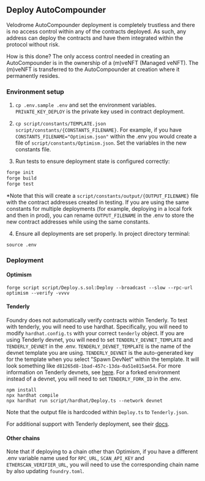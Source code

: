 ## Deploy AutoCompounder

Velodrome AutoCompounder deployment is completely trustless and there is no access control within any of the contracts deployed.  As such, any address can deploy the contracts and have them integrated within the protocol without risk.

How is this done? The only access control needed in creating an AutoCompounder is in the ownership of a (m)veNFT (Managed veNFT).  The (m)veNFT is transferred to the AutoCompounder at creation where it permanently resides.

### Environment setup
1. `cp .env.sample .env` and set the environment variables. `PRIVATE_KEY_DEPLOY` is the private key used in contract deployment.

2. `cp script/constants/TEMPLATE.json script/constants/{CONSTANTS_FILENAME}`.  For example, if you have `CONSTANTS_FILENAME="Optimism.json"` within the .env you would create a file of `script/constants/Optimism.json`.  Set the variables in the new constants file.

3. Run tests to ensure deployment state is configured correctly:
```ml
forge init
forge build
forge test
```

*Note that this will create a `script/constants/output/{OUTPUT_FILENAME}` file with the contract addresses created in testing.  If you are using the same constants for multiple deployments (for example, deploying in a local fork and then in prod), you can rename `OUTPUT_FILENAME` in the .env to store the new contract addresses while using the same constants.

4. Ensure all deployments are set properly. In project directory terminal:
```
source .env
```

### Deployment
#### Optimism
```
forge script script/Deploy.s.sol:Deploy --broadcast --slow --rpc-url optimism --verify -vvvv
```
#### Tenderly
Foundry does not automatically verify contracts within Tenderly.  To test with tenderly, you will need to use hardhat.  Specifically, you will need to modify `hardhat.config.ts` with your correct `tenderly` object. If you are using Tenderly devnet, you will need to set `TENDERLY_DEVNET_TEMPLATE` and `TENDERLY_DEVNET` in the .env.  `TENDERLY_DEVNET_TEMPLATE` is the name of the devnet template you are using.  `TENDERLY_DEVNET` is the auto-generated key for the template when you select "Spawn DevNet" within the template.  It will look something like `d81265d8-1bad-457c-13da-0a51e815ae54`.  For more information on Tenderly devnets, see [here](https://docs.tenderly.co/devnets/intro-to-devnets). For a forked environment instead of a devnet, you will need to set `TENDERLY_FORK_ID` in the .env.
```
npm install
npx hardhat compile
npx hardhat run script/hardhat/Deploy.ts --network devnet
```

Note that the output file is hardcoded within `Deploy.ts` to `Tenderly.json`.

For additional support with Tenderly deployment, see their [docs](https://github.com/Tenderly/hardhat-tenderly/tree/master/packages/tenderly-hardhat).

#### Other chains
Note that if deploying to a chain other than Optimism, if you have a different .env variable name used for `RPC_URL`, `SCAN_API_KEY` and `ETHERSCAN_VERIFIER_URL`, you will need to use the corresponding chain name by also updating `foundry.toml`.